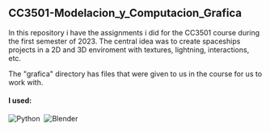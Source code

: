 ## CC3501-Modelacion_y_Computacion_Grafica
In this repository i have the assignments i did for the CC3501 course during the first semester of 2023. The central idea was to create spaceships projects in a 2D and 3D enviroment with textures, lightning, interactions, etc.

The "grafica" directory has files that were given to us in the course for us to work with.

#### I used:
![Python](https://img.shields.io/badge/-Python-05122A?style=flat&logo=python)&nbsp;
![Blender](https://img.shields.io/badge/-Blender-05122A?style=flat&logo=blender)&nbsp;
